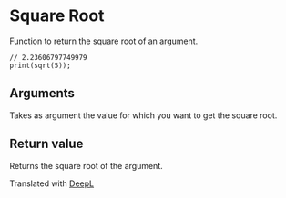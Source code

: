 # Square Root

Function to return the square root of an argument.

```
// 2.23606797749979
print(sqrt(5));
```

## Arguments

Takes as argument the value for which you want to get the square root.

## Return value

Returns the square root of the argument.

Translated with [DeepL](https://www.deepl.com/translator)